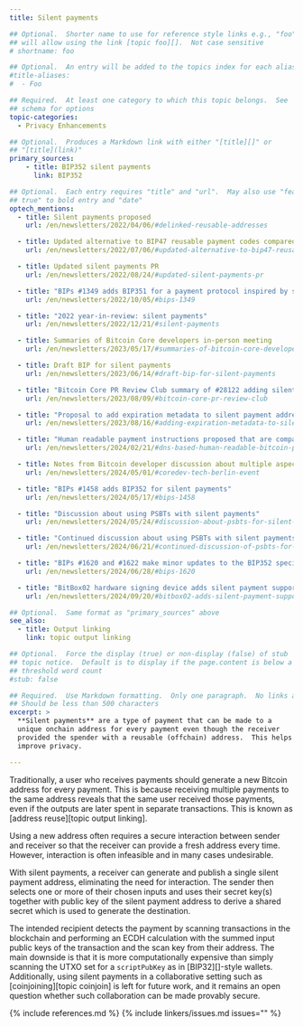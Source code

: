 ```yaml
---
title: Silent payments

## Optional.  Shorter name to use for reference style links e.g., "foo"
## will allow using the link [topic foo][].  Not case sensitive
# shortname: foo

## Optional.  An entry will be added to the topics index for each alias
#title-aliases:
#  - Foo

## Required.  At least one category to which this topic belongs.  See
## schema for options
topic-categories:
  - Privacy Enhancements

## Optional.  Produces a Markdown link with either "[title][]" or
## "[title](link)"
primary_sources:
    - title: BIP352 silent payments
      link: BIP352

## Optional.  Each entry requires "title" and "url".  May also use "feature:
## true" to bold entry and "date"
optech_mentions:
  - title: Silent payments proposed
    url: /en/newsletters/2022/04/06/#delinked-reusable-addresses

  - title: Updated alternative to BIP47 reusable payment codes compared to silent payments
    url: /en/newsletters/2022/07/06/#updated-alternative-to-bip47-reusable-payment-codes

  - title: Updated silent payments PR
    url: /en/newsletters/2022/08/24/#updated-silent-payments-pr

  - title: "BIPs #1349 adds BIP351 for a payment protocol inspired by silent payments"
    url: /en/newsletters/2022/10/05/#bips-1349

  - title: "2022 year-in-review: silent payments"
    url: /en/newsletters/2022/12/21/#silent-payments

  - title: Summaries of Bitcoin Core developers in-person meeting
    url: /en/newsletters/2023/05/17/#summaries-of-bitcoin-core-developers-in-person-meeting

  - title: Draft BIP for silent payments
    url: /en/newsletters/2023/06/14/#draft-bip-for-silent-payments

  - title: "Bitcoin Core PR Review Club summary of #28122 adding silent payments"
    url: /en/newsletters/2023/08/09/#bitcoin-core-pr-review-club

  - title: "Proposal to add expiration metadata to silent payment addresses"
    url: /en/newsletters/2023/08/16/#adding-expiration-metadata-to-silent-payment-addresses

  - title: "Human readable payment instructions proposed that are compatible with silent payment addresses"
    url: /en/newsletters/2024/02/21/#dns-based-human-readable-bitcoin-payment-instructions

  - title: Notes from Bitcoin developer discussion about multiple aspects of silent payments
    url: /en/newsletters/2024/05/01/#coredev-tech-berlin-event

  - title: "BIPs #1458 adds BIP352 for silent payments"
    url: /en/newsletters/2024/05/17/#bips-1458

  - title: "Discussion about using PSBTs with silent payments"
    url: /en/newsletters/2024/05/24/#discussion-about-psbts-for-silent-payments

  - title: "Continued discussion about using PSBTs with silent payments"
    url: /en/newsletters/2024/06/21/#continued-discussion-of-psbts-for-silent-payments

  - title: "BIPs #1620 and #1622 make minor updates to the BIP352 specification of silent payments"
    url: /en/newsletters/2024/06/28/#bips-1620

  - title: "BitBox02 hardware signing device adds silent payment support"
    url: /en/newsletters/2024/09/20/#bitbox02-adds-silent-payment-support

## Optional.  Same format as "primary_sources" above
see_also:
  - title: Output linking
    link: topic output linking

## Optional.  Force the display (true) or non-display (false) of stub
## topic notice.  Default is to display if the page.content is below a
## threshold word count
#stub: false

## Required.  Use Markdown formatting.  Only one paragraph.  No links allowed.
## Should be less than 500 characters
excerpt: >
  **Silent payments** are a type of payment that can be made to a
  unique onchain address for every payment even though the receiver
  provided the spender with a reusable (offchain) address.  This helps
  improve privacy.

---
```


Traditionally, a user who receives payments should generate a new Bitcoin
address for every payment. This is because receiving multiple payments
to the same address reveals that the same user received those payments,
even if the outputs are later spent in separate transactions.
This is known as [address reuse][topic output linking].

Using a new address often requires a secure interaction between sender
and receiver so that the receiver can provide a fresh address every time.
However, interaction is often infeasible and in many cases undesirable.

With silent payments, a receiver can generate and publish a single silent
payment address, eliminating the need for interaction.
The sender then selects one or more of their chosen inputs and uses their
secret key(s) together with public key of the silent payment address to
derive a shared secret which is used to generate the destination.

The intended recipient detects the payment by scanning transactions
in the blockchain and performing an ECDH calculation with the summed
input public keys of the transaction and the scan key from their address.
The main downside is that it is more computationally expensive than
simply scanning the UTXO set for a `scriptPubKey` as in [BIP32][]-style wallets.
Additionally, using silent payments in a collaborative setting such as
[coinjoining][topic coinjoin] is left for future work, and it remains an open
question whether such collaboration can be made provably secure.

{% include references.md %}
{% include linkers/issues.md issues="" %}
